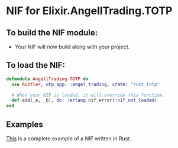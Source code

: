 # NIF for Elixir.AngellTrading.TOTP

## To build the NIF module:

- Your NIF will now build along with your project.

## To load the NIF:

```elixir
defmodule AngellTrading.TOTP do
  use Rustler, otp_app: :angel_trading, crate: "rust_totp"

  # When your NIF is loaded, it will override this function.
  def add(_a, _b), do: :erlang.nif_error(:nif_not_loaded)
end
```

## Examples

[This](https://github.com/rusterlium/NifIo) is a complete example of a NIF written in Rust.
